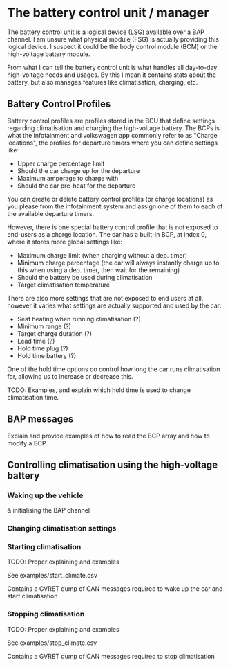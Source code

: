 # The battery control unit / manager

The battery control unit is a logical device (LSG) available over a BAP channel. I am unsure what physical module (FSG) is actually providing this logical device. I suspect it could be the body control module (BCM) or the high-voltage battery module.

From what I can tell the battery control unit is what handles all day-to-day high-voltage needs and usages. By this I mean it contains stats about the battery, but also manages features like climatisation, charging, etc.

## Battery Control Profiles

Battery control profiles are profiles stored in the BCU that define settings regarding climatisation and charging the high-voltage battery.
The BCPs is what the infotainment and volkswagen app commonly refer to as "Charge locations", the profiles for departure timers where you can define settings like:

- Upper charge percentage limit
- Should the car charge up for the departure
- Maximum amperage to charge with
- Should the car pre-heat for the departure

You can create or delete battery control profiles (or charge locations) as you please from the infotainment system and assign one of them to each of the available departure timers.

However, there is one special battery control profile that is not exposed to end-users as a charge location.
The car has a built-in BCP, at index 0, where it stores more global settings like:

- Maximum charge limit (when charging without a dep. timer)
- Minimum charge percentage (the car will always instantly charge up to this when using a dep. timer, then wait for the remaining)
- Should the battery be used during climatisation
- Target climatisation temperature

There are also more settings that are not exposed to end users at all, however it varies what settings are actually supported and used by the car:

- Seat heating when running climatisation (?)
- Minimum range (?)
- Target charge duration (?)
- Lead time (?)
- Hold time plug (?)
- Hold time battery (?)

One of the hold time options do control how long the car runs climatisation for, allowing us to increase or decrease this.

TODO: Examples, and explain which hold time is used to change climatisation time.

## BAP messages

Explain and provide examples of how to read the BCP array and how to modify a BCP.

## Controlling climatisation using the high-voltage battery

### Waking up the vehicle

& initialising the BAP channel

### Changing climatisation settings

### Starting climatisation

TODO: Proper explaining and examples

See examples/start_climate.csv

Contains a GVRET dump of CAN messages required to wake up the car and start climatisation

### Stopping climatisation

TODO: Proper explaining and examples

See examples/stop_climate.csv

Contains a GVRET dump of CAN messages required to stop climatisation

